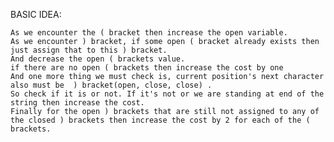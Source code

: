 ​BASIC IDEA:

	As we encounter the ( bracket then increase the open variable.
	As we encounter ) bracket, if some open ( bracket already exists then just assign that to this ) bracket.
	And decrease the open ( brackets value.
	if there are no open ( brackets then increase the cost by one 
	And one more thing we must check is, current position's next character also must be  ) bracket(open, close, close) . 
	So check if it is or not. If it's not or we are standing at end of the string then increase the cost.
	Finally for the open ) brackets that are still not assigned to any of the closed ) brackets then increase the cost by 2 for each of the ( brackets.
